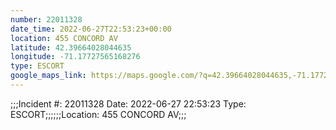 ```yaml
---
number: 22011328
date_time: 2022-06-27T22:53:23+00:00
location: 455 CONCORD AV
latitude: 42.39664028044635
longitude: -71.17727565168276
type: ESCORT
google_maps_link: https://maps.google.com/?q=42.39664028044635,-71.17727565168276
---
```


;;;Incident #: 22011328  Date: 2022-06-27 22:53:23  Type: ESCORT;;;;;;Location: 455 CONCORD AV;;;
